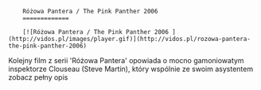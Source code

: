 
        Różowa Pantera / The Pink Panther 2006 
        =============
        
        [![Różowa Pantera / The Pink Panther 2006 ](http://vidos.pl/images/player.gif)](http://vidos.pl/rozowa-pantera-the-pink-panther-2006)
        
        
 Kolejny film z serii 'Różowa Pantera' opowiada o mocno gamoniowatym inspektorze Clouseau (Steve Martin), który wspólnie ze swoim asystentem zobacz pełny opis
    